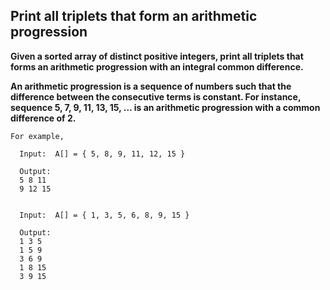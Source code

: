 ## Print all triplets that form an arithmetic progression ##

**Given a sorted array of distinct positive integers, print all triplets that forms an 
arithmetic progression with an integral common difference.**

**An arithmetic progression is a sequence of numbers such that the difference between the consecutive 
terms is constant. For instance, sequence 5, 7, 9, 11, 13, 15, … is an arithmetic progression with a common difference of 2.**

    For example,

      Input:  A[] = { 5, 8, 9, 11, 12, 15 }

      Output:
      5 8 11
      9 12 15


      Input:  A[] = { 1, 3, 5, 6, 8, 9, 15 }

      Output:
      1 3 5
      1 5 9
      3 6 9
      1 8 15
      3 9 15
